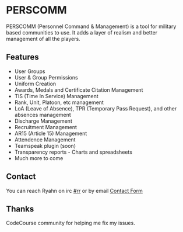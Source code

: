 # PERSCOMM

PERSCOMM (Personnel Command & Management) is a tool for military based communities to use. It adds a layer of realism and better management of all the players.

## Features
+ User Groups
+ User & Group Permissions
+ Uniform Creation
+ Awards, Medals and Certificate Citation Management
+ TIS (Time In Service) Management
+ Rank, Unit, Platoon, etc management
+ LoA (Leave of Absence), TPR (Temporary Pass Request), and other absences management
+ Discharge Management
+ Recruitment Management
+ AR15 (Article 15) Management
+ Attendence Management
+ Teamspeak plugin (soon)
+ Transparency reports - Charts and spreadsheets
+ Much more to come

## Contact
You can reach Ryahn on irc [#rr](https://kiwiirc.com/client/irc.esper.net/?&theme=cli#rr) or by email [Contact Form](http://www.123contactform.com/form-1996574/Contact-Lead-Form)

## Thanks
CodeCourse community for helping me fix my issues.

